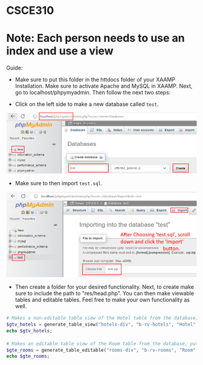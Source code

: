 # CSCE310
# Note: Each person needs to use an index and use a view
Guide:

- Make sure to put this folder in the httdocs folder of your XAAMP Installation. Make sure to activate Apache and MySQL in XAAMP. Next, go to localhost/phpymyadmin. Then follow the next two steps:

- Click on the left side to make a new database called `test`.

![Create Database](readme_guide/CreateDatabase.png "Create The Database Named 'test'")

- Make sure to then import `test.sql`.

![Create Database](readme_guide/ImportDatabase.png "Import the Database Named 'test.sql'")

- Then create a folder for your desired functionality. Next, to create make sure to include the path to "res/head.php". You can then make viewable tables and editable tables. Feel free to make your own functionality as well.

```php
# Makes a non-editable table view of the Hotel table from the database, putting it under the div named 'hotels-div' and assigns it a div of 'b-rv-hotels'.
$gtv_hotels = generate_table_view("hotels-div", "b-rv-hotels", "Hotel", "SELECT * FROM Hotel ORDER BY Hotel_ID ASC", "Inf");
echo $gtv_hotels;    

# Makes an editable table view of the Room table from the database, putting it under the div named 'rooms-div' and assigns it a div of 'b-rv-rooms'.
$gte_rooms = generate_table_editable("rooms-div", "b-rv-rooms", "Room", "SELECT * FROM Room ORDER BY Room_ID ASC", "Inf");
echo $gte_rooms;
```